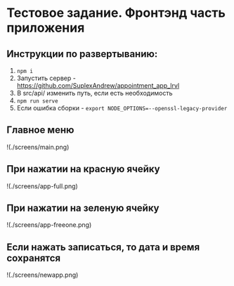 # Тестовое задание. Фронтэнд часть приложения

## Инструкции по развертыванию:
1. `npm i`
2. Запустить сервер - https://github.com/SuplexAndrew/appointment_app_lrvl
3. В src/api/ изменить путь, если есть необходимость
4. `npm run serve`
5. Если ошибка сборки - `export NODE_OPTIONS=--openssl-legacy-provider`

## Главное меню
!(./screens/main.png)

## При нажатии на красную ячейку
!(./screens/app-full.png)

## При нажатии на зеленую ячейку
!(./screens/app-freeone.png)

## Если нажать записаться, то дата и время сохранятся
!(./screens/newapp.png)
